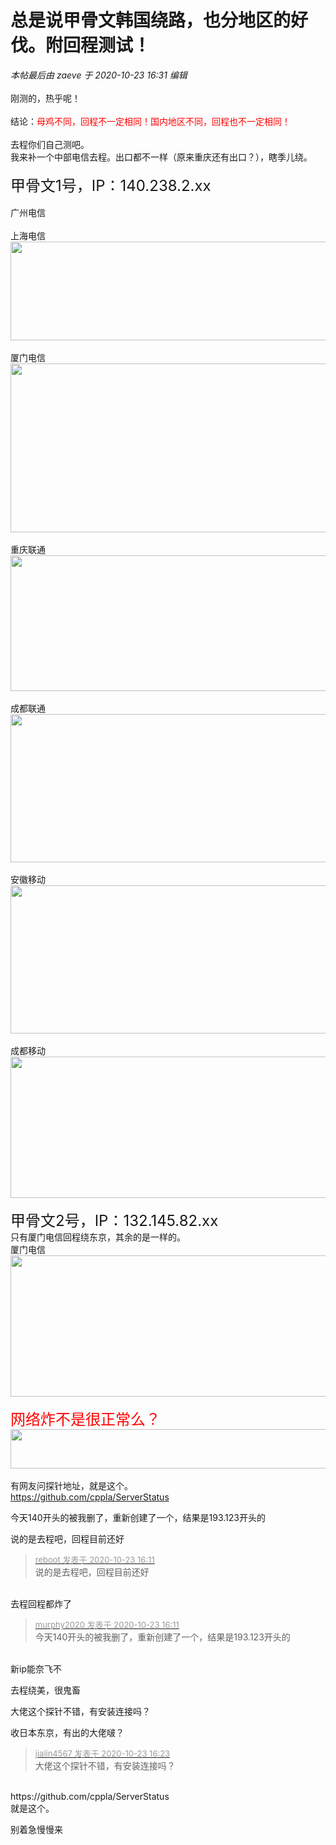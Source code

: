 # 总是说甲骨文韩国绕路，也分地区的好伐。附回程测试！


<i class="pstatus"> 本帖最后由 zaeve 于 2020-10-23 16:31 编辑 </i><br />
<br />
刚测的，热乎呢！<br />
<br />
结论：<font color="Red">母鸡不同，回程不一定相同！国内地区不同，回程也不一定相同！</font><br />
<br />
去程你们自己测吧。<br />
我来补一个中部电信去程。出口都不一样（原来重庆还有出口？），瞎季儿绕。<br />
<img id="aimg_d0htx" onclick="zoom(this, this.src, 0, 0, 0)" class="zoom" src="https://s1.ax1x.com/2020/10/23/BARjTU.png" onmouseover="img_onmouseoverfunc(this)" onload="thumbImg(this)" border="0" alt="" /><br />
<br />
<font size="5">甲骨文1号，IP：140.238.2.xx</font><br />
<br />
广州电信<br />
<img id="aimg_LemA7" onclick="zoom(this, this.src, 0, 0, 0)" class="zoom" src="https://s1.ax1x.com/2020/10/23/BA6i9I.png" onmouseover="img_onmouseoverfunc(this)" onload="thumbImg(this)" border="0" alt="" /><br />
<br />
上海电信<br />
<img id="aimg_lYf2Z" onclick="zoom(this, this.src, 0, 0, 0)" class="zoom" width="600" height="158" src="https://s1.ax1x.com/2020/10/23/BA6QCn.png" onmouseover="img_onmouseoverfunc(this)" onclick="zoom(this)" style="cursor:pointer" border="0" alt="" /><br />
<br />
厦门电信<br />
<img id="aimg_B3vzS" onclick="zoom(this, this.src, 0, 0, 0)" class="zoom" width="600" height="270" src="https://s1.ax1x.com/2020/10/23/BA61g0.png" onmouseover="img_onmouseoverfunc(this)" onclick="zoom(this)" style="cursor:pointer" border="0" alt="" /><br />
<br />
重庆联通<br />
<img id="aimg_ldncp" onclick="zoom(this, this.src, 0, 0, 0)" class="zoom" width="600" height="217" src="https://s1.ax1x.com/2020/10/23/BA6GuT.png" onmouseover="img_onmouseoverfunc(this)" onclick="zoom(this)" style="cursor:pointer" border="0" alt="" /><br />
<br />
成都联通<br />
<img id="aimg_ojezc" onclick="zoom(this, this.src, 0, 0, 0)" class="zoom" width="600" height="237" src="https://s1.ax1x.com/2020/10/23/BA6NE4.png" onmouseover="img_onmouseoverfunc(this)" onclick="zoom(this)" style="cursor:pointer" border="0" alt="" /><br />
<br />
安徽移动<br />
<img id="aimg_D0rM8" onclick="zoom(this, this.src, 0, 0, 0)" class="zoom" width="600" height="237" src="https://s1.ax1x.com/2020/10/23/BA66bD.png" onmouseover="img_onmouseoverfunc(this)" onclick="zoom(this)" style="cursor:pointer" border="0" alt="" /><br />
<br />
成都移动<br />
<img id="aimg_vFkkv" onclick="zoom(this, this.src, 0, 0, 0)" class="zoom" width="600" height="226" src="https://s1.ax1x.com/2020/10/23/BA6R5d.png" onmouseover="img_onmouseoverfunc(this)" onclick="zoom(this)" style="cursor:pointer" border="0" alt="" /><br />
<br />
<font size="5">甲骨文2号，IP：132.145.82.xx</font><br />
只有厦门电信回程绕东京，其余的是一样的。<br />
厦门电信<br />
<img id="aimg_CzZgg" onclick="zoom(this, this.src, 0, 0, 0)" class="zoom" width="600" height="226" src="https://s1.ax1x.com/2020/10/23/BAcMZD.png" onmouseover="img_onmouseoverfunc(this)" onclick="zoom(this)" style="cursor:pointer" border="0" alt="" /><br />
<br />
<font color="Red"><font size="5">网络炸不是很正常么？</font></font><br />
<img id="aimg_l2sS8" onclick="zoom(this, this.src, 0, 0, 0)" class="zoom" width="600" height="63" src="https://s1.ax1x.com/2020/10/23/BAcby6.png" onmouseover="img_onmouseoverfunc(this)" onclick="zoom(this)" style="cursor:pointer" border="0" alt="" /><br />
<br />
有网友问探针地址，就是这个。<br />
https://github.com/cppla/ServerStatus<img id="aimg_gYXOM" onclick="zoom(this, this.src, 0, 0, 0)" class="zoom" src="https://cdn.jsdelivr.net/gh/hishis/forum-master/public/images/patch.gif" onmouseover="img_onmouseoverfunc(this)" onload="thumbImg(this)" border="0" alt="" />

今天140开头的被我删了，重新创建了一个，结果是193.123开头的<img src="static/image/smiley/default/sweat.gif" smilieid="10" border="0" alt="" />

说的是去程吧，回程目前还好

<div class="quote"><blockquote><font size="2"><a href="https://www.hostloc.com/forum.php?mod=redirect&amp;goto=findpost&amp;pid=9341674&amp;ptid=757652" target="_blank"><font color="#999999">reboot 发表于 2020-10-23 16:11</font></a></font><br />
说的是去程吧，回程目前还好</blockquote></div><br />
去程回程都炸了<img id="aimg_YzV27" onclick="zoom(this, this.src, 0, 0, 0)" class="zoom" src="https://cdn.jsdelivr.net/gh/hishis/forum-master/public/images/patch.gif" onmouseover="img_onmouseoverfunc(this)" onload="thumbImg(this)" border="0" alt="" />

<div class="quote"><blockquote><font size="2"><a href="https://www.hostloc.com/forum.php?mod=redirect&amp;goto=findpost&amp;pid=9341665&amp;ptid=757652" target="_blank"><font color="#999999">murphy2020 发表于 2020-10-23 16:11</font></a></font><br />
今天140开头的被我删了，重新创建了一个，结果是193.123开头的</blockquote></div><br />
新ip能奈飞不

去程绕美，很鬼畜

大佬这个探针不错，有安装连接吗？

收日本东京，有出的大佬啵？

<div class="quote"><blockquote><font size="2"><a href="https://www.hostloc.com/forum.php?mod=redirect&amp;goto=findpost&amp;pid=9341742&amp;ptid=757652" target="_blank"><font color="#999999">jialin4567 发表于 2020-10-23 16:23</font></a></font><br />
大佬这个探针不错，有安装连接吗？</blockquote></div><br />
https://github.com/cppla/ServerStatus<br />
就是这个。<img id="aimg_SFmCW" onclick="zoom(this, this.src, 0, 0, 0)" class="zoom" src="https://cdn.jsdelivr.net/gh/hishis/forum-master/public/images/patch.gif" onmouseover="img_onmouseoverfunc(this)" onload="thumbImg(this)" border="0" alt="" />

别着急慢慢来
